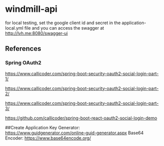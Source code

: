 # windmill-api

for local testing, set the google client id and secret in the application-local.yml file and you can access the swagger at http://lvh.me:8080/swagger-ui

## References

### Spring OAuth2
https://www.callicoder.com/spring-boot-security-oauth2-social-login-part-1/

https://www.callicoder.com/spring-boot-security-oauth2-social-login-part-2/

https://www.callicoder.com/spring-boot-security-oauth2-social-login-part-3/

https://github.com/callicoder/spring-boot-react-oauth2-social-login-demo

##Create Application Key
Generator: https://www.guidgenerator.com/online-guid-generator.aspx
Base64 Encoder: https://www.base64encode.org/